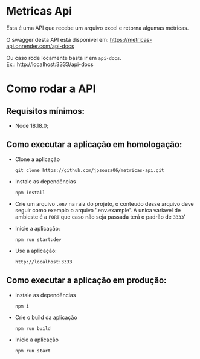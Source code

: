 # Metricas Api
Esta é uma API que recebe um arquivo excel e retorna algumas métricas.

O swagger desta API está dísponivel em: <a>https://metricas-api.onrender.com/api-docs</a>

Ou caso rode locamente basta ir em `api-docs`. <br/>
Ex.: <a>http://localhost:3333/api-docs</a>

# Como rodar a API

## Requisitos mínimos:
- Node 18.18.0;

## Como executar a aplicação  em homologação:
- Clone a aplicação
  ```
  git clone https://github.com/jpsouza06/metricas-api.git
  ```

- Instale as dependências
  ```
  npm install
  ```

- Crie um arquivo `.env` na raiz do projeto, o conteudo desse arquivo deve 
seguir como exemplo o arquivo '.env.example'. A unica variavel de ambieste é a `PORT`
que caso não seja passada terá o padrão de `3333`'

- Inicie a aplicação:
  ```
  npm run start:dev
  ```

- Use a aplicação:
  ```
  http://localhost:3333
  ```

## Como executar a aplicação em produção:
- Instale as dependências
  ```
  npm i
  ```

- Crie o build da aplicação
  ```
  npm run build
  ```

- Inicie a aplicação
  ```
  npm run start
  ```

